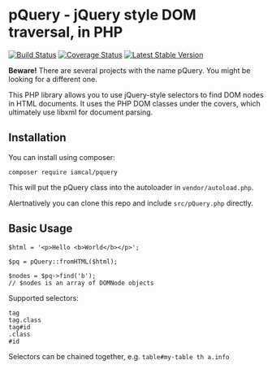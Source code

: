 # pQuery - jQuery style DOM traversal, in PHP

[![Build Status](https://www.travis-ci.com/iamcal/pquery.svg?branch=main)](https://www.travis-ci.com/iamcal/pquery)
[![Coverage Status](https://coveralls.io/repos/github/iamcal/pquery/badge.svg?branch=main)](https://coveralls.io/github/iamcal/pquery?branch=main)
[![Latest Stable Version](http://img.shields.io/packagist/v/iamcal/pquery.svg?style=flat)](https://packagist.org/packages/iamcal/pquery)

**Beware!** There are several projects with the name pQuery. You might be looking for a different one.

This PHP library allows you to use jQuery-style selectors to find DOM nodes in HTML documents.
It uses the PHP DOM classes under the covers, which ultimately use libxml for document parsing.


## Installation

You can install using composer:

    composer require iamcal/pquery

This will put the pQuery class into the autoloader in `vendor/autoload.php`.

Alertnatively you can clone this repo and include `src/pQuery.php` directly.


## Basic Usage

    $html = '<p>Hello <b>World</b></p>';

    $pq = pQuery::fromHTML($html);

    $nodes = $pq->find('b');
    // $nodes is an array of DOMNode objects

Supported selectors:

    tag
    tag.class
    tag#id
    .class
    #id

Selectors can be chained together, e.g. `table#my-table th a.info`
